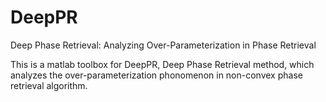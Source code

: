 # DeepPR
Deep Phase Retrieval: Analyzing Over-Parameterization in Phase Retrieval

This is a matlab toolbox for DeepPR, Deep Phase Retrieval method, which analyzes the over-parameterization phonomenon in non-convex phase retrieval algorithm.
